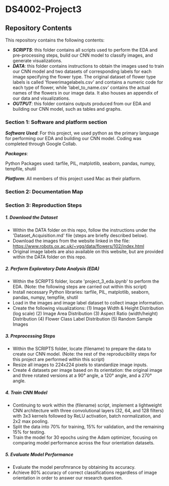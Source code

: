 # DS4002-Project3

## Repository Contents
This repository contains the following contents:
- ***SCRIPTS***: this folder contains all scripts used to perform the EDA and pre-processing steps, build our CNN model to classify images, and generate visualizations.
- ***DATA***: this folder contains instructions to obtain the images used to train our CNN model and two datasets of corresponding labels for each image specifying the flower type. The original dataset of flower type labels is called 'flowerimagelabels.csv' and contains a numeric code for each type of flower, while 'label_to_name.csv' contains the actual names of the flowers in our image data. It also houses an appendix of our data and visualizations. 
- ***OUTPUT***: this folder contains outputs produced from our EDA and building our CNN model, such as tables and graphs. 

### Section 1: Software and platform section

***Software Used***:
For this project, we used python as the primary language for performing our EDA and building our CNN model. Coding was completed through Google Collab. 

***Packages***:

Python Packages used: tarfile, PIL, matplotlib, seaborn, pandas, numpy, tempfile, shutil

***Platform***: 
All members of this project used Mac as their platform. 

### Section 2: Documentation Map


### Section 3: Reproduction Steps 

##### **1. Download the Dataset**  
- Within the DATA folder on this repo, follow the instructions under the 'Dataset_Acquisition.md' file (steps are briefly described below).
- Download the images from the website linked in the file: https://www.robots.ox.ac.uk/~vgg/data/flowers/102/index.html
- Original image labels are also available on this website, but are provided within the DATA folder on this repo.

##### **2. Perform Exploratory Data Analysis (EDA)**  
   - Within the SCRIPTS folder, locate 'project_3_eda.ipynb' to perform the EDA. (Note: the following steps are carried out within this script)
   - Install necessary Python libraries: tarfile, PIL, matplotlib, seaborn, pandas, numpy, tempfile, shutil
   - Load in the images and image label dataset to collect image information.
   - Create the following visualizations: (1) Image Width & Height Distribution (log scale) (2) Image Area Distribution (3) Aspect Ratio (width/height) Distribution (4) Flower Class Label Distribution (5) Random Sample Images

##### **3. Preprocessing Steps**  
   - Within the SCRIPTS folder, locate (filename) to prepare the data to create our CNN model. (Note: the rest of the reproducibility steps for this project are performed within this script)
   - Resize all images to 224x224 pixels to standardize image inputs.
   - Create 4 datasets per image based on its orientation: the original image and three rotated versions at a 90° angle, a 120° angle, and a 270° angle.

##### **4. Train CNN Model**  
   - Continuing to work within the (filename) script, implement a lightweight CNN architecture with three convolutional layers (32, 64, and 128 filters) with 3x3 kernels followed by ReLU activation, batch normalization, and 2x2 max pooling.
   - Split the data into 70% for training, 15% for validation, and the remaining 15% for testing.
   - Train the model for 30 epochs using the Adam optimizer, focusing on comparing model performance across the four orientation datasets.

##### **5. Evaluate Model Performance**  
   - Evaluate the model perofmrance by obtaining its accuracy.
   - Achieve 80% accuracy of correct classifications regardless of image orientation in order to answer our research question.
